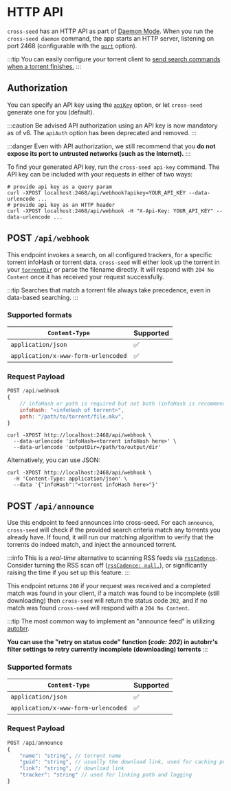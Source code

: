 # HTTP API

`cross-seed` has an HTTP API as part of [Daemon Mode](../basics/daemon.md). When
you run the `cross-seed daemon` command, the app starts an HTTP server, listening
on port 2468 (configurable with the [`port`](../basics/options#port) option).

:::tip
You can easily configure your torrent client to [send search commands when a torrent finishes.](../basics/daemon#set-up-automatic-searches-for-finished-downloads)
:::

## Authorization

You can specify an API key using the [`apiKey`](../basics/options.md#apikey) option, or let
`cross-seed` generate one for you (default).

:::caution Be advised
API authorization using an API key is now mandatory as of v6. The `apiAuth` option has been
deprecated and removed.
:::

:::danger
Even with API authorization, we still recommend that you **do not expose its port to untrusted networks (such as the Internet).**
:::

To find your generated API key, run the `cross-seed api-key` command.
The API key can be included with your requests in either of two ways:

```shell
# provide api key as a query param
curl -XPOST localhost:2468/api/webhook?apikey=YOUR_API_KEY --data-urlencode ...
# provide api key as an HTTP header
curl -XPOST localhost:2468/api/webhook -H "X-Api-Key: YOUR_API_KEY" --data-urlencode ...
```

## POST `/api/webhook`

This endpoint invokes a search, on all configured trackers, for a specific torrent infoHash or torrent data.
`cross-seed` will either look up the torrent in your [`torrentDir`](../basics/options#torrentdir) or parse the filename directly.
It will respond with `204 No Content` once it has received your request successfully.

:::tip
Searches that match a torrent file always take precedence, even in data-based searching.
:::

### Supported formats

| `Content-Type`                      | Supported |
| ----------------------------------- | --------- |
| `application/json`                  | ✅        |
| `application/x-www-form-urlencoded` | ✅        |

### Request Payload

```js
POST /api/webhook
{
	// infoHash or path is required but not both (infoHash is recommended)
	infoHash: "<infoHash of torrent>",
	path: "/path/to/torrent/file.mkv",
}
```

```shell script
curl -XPOST http://localhost:2468/api/webhook \
  --data-urlencode 'infoHash=<torrent infoHash here>' \
  --data-urlencode 'outputDir=/path/to/output/dir'
```

Alternatively, you can use JSON:

```shell script
curl -XPOST http://localhost:2468/api/webhook \
  -H 'Content-Type: application/json' \
  --data '{"infoHash":"<torrent infoHash here>"}'
```

## POST `/api/announce`

Use this endpoint to feed announces into cross-seed. For each `announce`,
`cross-seed` will check if the provided search criteria match any torrents you already
have. If found, it will run our matching algorithm to verify that the torrents
do indeed match, and inject the announced torrent.

:::info
This is a _real-time_ alternative to scanning RSS feeds via [`rssCadence`](../basics/options.md#rsscadence). Consider turning the RSS
scan off ([`rssCadence: null,`](../basics/options.md#rsscadence)), or significantly raising the time if you set up this feature.
:::

This endpoint returns `200` if your request was received and a completed match was found in your client, if a match was found to be
incomplete (still downloading) then `cross-seed` will return the status code `202`, and if no match was found `cross-seed` will respond
with a `204 No Content`.

:::tip
The most common way to implement an "announce feed" is utilizing [autobrr](../basics/faq-troubleshooting.md#how-can-i-use-autobrr-with-cross-seed).

**You can use the "retry on status code" function (_code: 202_) in autobrr's filter settings to retry currently incomplete (downloading) torrents**
:::

### Supported formats

| `Content-Type`                      | Supported |
| ----------------------------------- | --------- |
| `application/json`                  | ✅        |
| `application/x-www-form-urlencoded` | ✅        |

### Request Payload

```js
POST /api/announce
{
	"name": "string", // torrent name
	"guid": "string", // usually the download link, used for caching purposes
	"link": "string", // download link
	"tracker": "string" // used for linking path and logging
}
```
